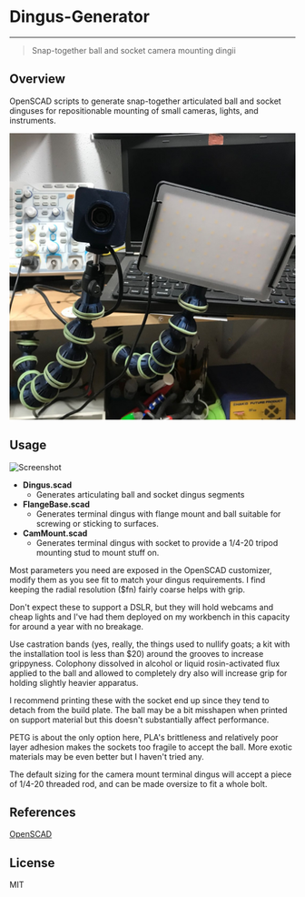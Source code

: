 # Dingus-Generator

---
> Snap-together ball and socket camera mounting dingii

## Overview
OpenSCAD scripts to generate snap-together articulated ball and socket dinguses for repositionable mounting of small cameras, lights, and instruments.

![Example Dingus System](img/example.jpg)  

## Usage

![Screenshot](img/screenshot.png)  
- **Dingus.scad**
	- Generates articulating ball and socket dingus segments
- **FlangeBase.scad**
	- Generates terminal dingus with flange mount and ball suitable for screwing or sticking to surfaces.
- **CamMount.scad**
	- Generates terminal dingus with socket to provide a 1/4-20 tripod mounting stud to mount stuff on.

Most parameters you need are exposed in the OpenSCAD customizer, modify them as you see fit to match your dingus requirements. I find keeping the radial resolution ($fn) fairly coarse helps with grip.

Don't expect these to support a DSLR, but they will hold webcams and cheap lights and I've had them deployed on my workbench in this capacity for around a year with no breakage.

Use castration bands (yes, really, the things used to nullify goats; a kit with the installation tool is less than $20) around the grooves to increase grippyness. Colophony dissolved in alcohol or liquid rosin-activated flux
applied to the ball and allowed to completely dry also will increase grip for holding slightly heavier apparatus.

I recommend printing these with the socket end up since they tend to detach from the build plate. The ball may be a bit misshapen when printed on support material but
this doesn't substantially affect performance.

PETG is about the only option here, PLA's brittleness and relatively poor layer adhesion makes the sockets too fragile to accept the ball. More exotic materials may be even better but I haven't tried any.

The default sizing for the camera mount terminal dingus will accept a piece of 1/4-20 threaded rod, and can be made oversize to fit a whole bolt.


## References
[OpenSCAD](https://openscad.org/)


## License

MIT
